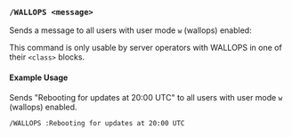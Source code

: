 <!-- This file contains a page fragment. Any changes will affect all pages that include it. -->

### `/WALLOPS <message>`

Sends a message to all users with user mode `w` (wallops) enabled:

This command is only usable by server operators with WALLOPS in one of their `<class>` blocks.

#### Example Usage

Sends "Rebooting for updates at 20:00 UTC" to all users with user mode `w` (wallops) enabled.

```plaintext
/WALLOPS :Rebooting for updates at 20:00 UTC
```
